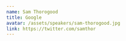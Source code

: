```yaml
---
name: Sam Thorogood
title: Google
avatar: /assets/speakers/sam-thorogood.jpg
link: https://twitter.com/samthor
---
```

